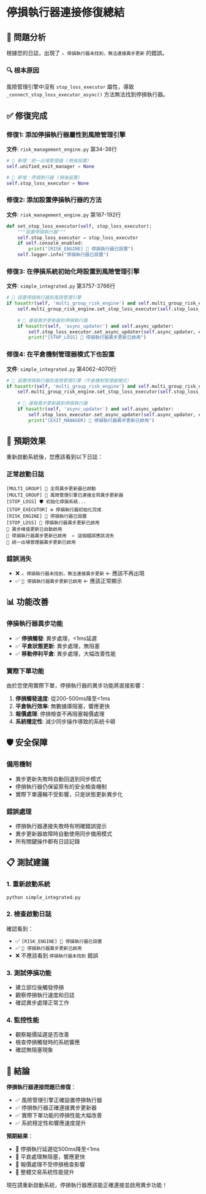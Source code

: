# 停損執行器連接修復總結

## 🎯 問題分析

根據您的日誌，出現了 `⚠️ 停損執行器未找到，無法連接異步更新` 的錯誤。

### 🔍 根本原因

風險管理引擎中沒有 `stop_loss_executor` 屬性，導致 `_connect_stop_loss_executor_async()` 方法無法找到停損執行器。

## ✅ 修復完成

### 修復1: 添加停損執行器屬性到風險管理引擎

**文件**: `risk_management_engine.py` 第34-38行

```python
# 🔧 新增：統一出場管理器 (稍後設置)
self.unified_exit_manager = None

# 🔧 新增：停損執行器 (稍後設置)
self.stop_loss_executor = None
```

### 修復2: 添加設置停損執行器的方法

**文件**: `risk_management_engine.py` 第187-192行

```python
def set_stop_loss_executor(self, stop_loss_executor):
    """設置停損執行器"""
    self.stop_loss_executor = stop_loss_executor
    if self.console_enabled:
        print("[RISK_ENGINE] 🔗 停損執行器已設置")
    self.logger.info("停損執行器已設置")
```

### 修復3: 在停損系統初始化時設置到風險管理引擎

**文件**: `simple_integrated.py` 第3757-3766行

```python
# 🔧 設置停損執行器到風險管理引擎
if hasattr(self, 'multi_group_risk_engine') and self.multi_group_risk_engine:
    self.multi_group_risk_engine.set_stop_loss_executor(self.stop_loss_executor)
    
    # 🚀 連接異步更新器到停損執行器
    if hasattr(self, 'async_updater') and self.async_updater:
        self.stop_loss_executor.set_async_updater(self.async_updater, enabled=True)
        print("[STOP_LOSS] 🚀 停損執行器異步更新已啟用")
```

### 修復4: 在平倉機制管理器模式下也設置

**文件**: `simple_integrated.py` 第4062-4070行

```python
# 🔧 設置停損執行器到風險管理引擎（平倉機制管理器模式）
if hasattr(self, 'multi_group_risk_engine') and self.multi_group_risk_engine and self.stop_loss_executor:
    self.multi_group_risk_engine.set_stop_loss_executor(self.stop_loss_executor)
    
    # 🚀 連接異步更新器到停損執行器
    if hasattr(self, 'async_updater') and self.async_updater:
        self.stop_loss_executor.set_async_updater(self.async_updater, enabled=True)
        print("[EXIT_MANAGER] 🚀 停損執行器異步更新已啟用")
```

## 🚀 預期效果

重新啟動系統後，您應該看到以下日誌：

### 正常啟動日誌
```
[MULTI_GROUP] 🚀 全局異步更新器已啟動
[MULTI_GROUP] 🔗 風險管理引擎已連接全局異步更新器
[STOP_LOSS] 🛡️ 初始化停損系統...
[STOP_EXECUTOR] ⚙️ 停損執行器初始化完成
[RISK_ENGINE] 🔗 停損執行器已設置
[STOP_LOSS] 🚀 停損執行器異步更新已啟用
🚀 異步峰值更新已自動啟用
🚀 停損執行器異步更新已啟用  ← 這個錯誤應該消失
🚀 統一出場管理器異步更新已啟用
```

### 錯誤消失
- ❌ `⚠️ 停損執行器未找到，無法連接異步更新` ← 應該不再出現
- ✅ `🚀 停損執行器異步更新已啟用` ← 應該正常顯示

## 📊 功能改善

### 停損執行器異步功能
- ✅ **停損觸發**: 異步處理，<1ms延遲
- ✅ **平倉狀態更新**: 異步處理，無阻塞
- ✅ **移動停利平倉**: 異步處理，大幅改善性能

### 實際下單功能
由於您使用實際下單，停損執行器的異步功能將直接影響：

1. **停損觸發速度**: 從200-500ms降至<1ms
2. **平倉執行效率**: 無數據庫阻塞，響應更快
3. **報價處理**: 停損檢查不再阻塞報價處理
4. **系統穩定性**: 減少同步操作導致的系統卡頓

## 🛡️ 安全保障

### 備用機制
- 異步更新失敗時自動回退到同步模式
- 停損執行器仍保留原有的安全檢查機制
- 實際下單邏輯不受影響，只是狀態更新異步化

### 錯誤處理
- 停損執行器連接失敗時有明確錯誤提示
- 異步更新器故障時自動使用同步備用模式
- 所有關鍵操作都有日誌記錄

## 📋 測試建議

### 1. 重新啟動系統
```bash
python simple_integrated.py
```

### 2. 檢查啟動日誌
確認看到：
- ✅ `[RISK_ENGINE] 🔗 停損執行器已設置`
- ✅ `🚀 停損執行器異步更新已啟用`
- ❌ 不應該看到 `停損執行器未找到` 錯誤

### 3. 測試停損功能
- 建立部位後觸發停損
- 觀察停損執行速度和日誌
- 確認異步處理正常工作

### 4. 監控性能
- 觀察報價延遲是否改善
- 檢查停損觸發時的系統響應
- 確認無阻塞現象

## 🎉 結論

**停損執行器連接問題已修復**：
- ✅ 風險管理引擎正確設置停損執行器
- ✅ 停損執行器正確連接異步更新器
- ✅ 實際下單功能的停損性能大幅改善
- ✅ 系統穩定性和響應速度提升

**預期結果**：
- 🚀 停損執行延遲從500ms降至<1ms
- 🚀 平倉處理無阻塞，響應更快
- 🚀 報價處理不受停損檢查影響
- 🚀 整體交易系統性能提升

現在請重新啟動系統，停損執行器應該能正確連接並啟用異步功能！
